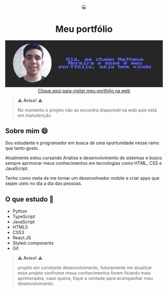 <div align='center'>
    💻<h1>Meu portfólio </h1>
</div>

<div align='center'>
    <img src='portfolio/src/assets/generalmages/Preview.png' alt='preview projeto'/>
    <a href="https://portfolio-moreiramatheus.vercel.app">Clique aqui para visitar meu portfolio na web</a>
</div>

>⚠️ **Aviso!** ⚠️
>
> No momento o projeto não se encontra disponivel na web pois está em manutenção


## Sobre mim 😄
Sou estudante e programador em busca de uma oportunidade nesse ramo que tanto gosto.

Atualmente estou cursando Análise e desenvolvimento de sistemas e busco sempre aprimorar meus conhecimentos em tecnologias como HTML, CSS e JavaScript.

Tenho como meta de me tornar um desenvolvedor mobile e criar apps que sejam uteis no dia a dia das pessoas.

## O que estudo 📕
* Python
* TypeScript
* JavaScript
* HTML5
* CSS3
* React.JS
* Styled-components
* Git


>⚠️ **Aviso!** ⚠️
>
> projeto em constante desenvolvimento, futuramente irei atualizar esse projeto confrome meus conhecimentos forem ficando mais aprimorados, caso queira, fique a vontade para acompanhar meu desenvolvimento.
